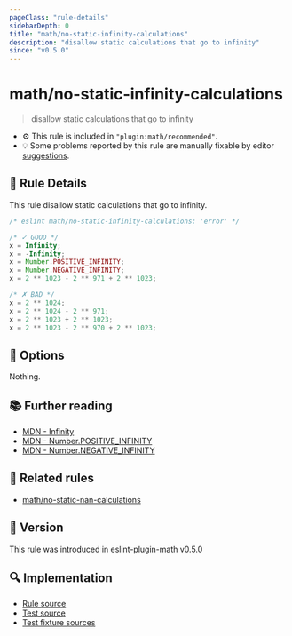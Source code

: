 ```yaml
---
pageClass: "rule-details"
sidebarDepth: 0
title: "math/no-static-infinity-calculations"
description: "disallow static calculations that go to infinity"
since: "v0.5.0"
---
```


# math/no-static-infinity-calculations

> disallow static calculations that go to infinity

- ⚙️ This rule is included in `"plugin:math/recommended"`.
- 💡 Some problems reported by this rule are manually fixable by editor [suggestions](https://eslint.org/docs/developer-guide/working-with-rules#providing-suggestions).

## 📖 Rule Details

This rule disallow static calculations that go to infinity.

<eslint-code-block>

<!-- eslint-skip -->

```js
/* eslint math/no-static-infinity-calculations: 'error' */

/* ✓ GOOD */
x = Infinity;
x = -Infinity;
x = Number.POSITIVE_INFINITY;
x = Number.NEGATIVE_INFINITY;
x = 2 ** 1023 - 2 ** 971 + 2 ** 1023;

/* ✗ BAD */
x = 2 ** 1024;
x = 2 ** 1024 - 2 ** 971;
x = 2 ** 1023 + 2 ** 1023;
x = 2 ** 1023 - 2 ** 970 + 2 ** 1023;
```

</eslint-code-block>

## 🔧 Options

Nothing.

## 📚 Further reading

- [MDN - Infinity](https://developer.mozilla.org/en-US/docs/Web/JavaScript/Reference/Global_Objects/Infinity)
- [MDN - Number.POSITIVE_INFINITY](https://developer.mozilla.org/en-US/docs/Web/JavaScript/Reference/Global_Objects/Number/POSITIVE_INFINITY)
- [MDN - Number.NEGATIVE_INFINITY](https://developer.mozilla.org/en-US/docs/Web/JavaScript/Reference/Global_Objects/Number/NEGATIVE_INFINITY)

## 👫 Related rules

- [math/no-static-nan-calculations]

[math/no-static-nan-calculations]: ./no-static-nan-calculations.md

## 🚀 Version

This rule was introduced in eslint-plugin-math v0.5.0

## 🔍 Implementation

- [Rule source](https://github.com/ota-meshi/eslint-plugin-math/blob/main/src/rules/no-static-infinity-calculations.ts)
- [Test source](https://github.com/ota-meshi/eslint-plugin-math/blob/main/tests/src/rules/no-static-infinity-calculations.ts)
- [Test fixture sources](https://github.com/ota-meshi/eslint-plugin-math/tree/main/tests/fixtures/rules/no-static-infinity-calculations)
